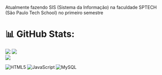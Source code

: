 
Atualmente fazendo SIS (Sistema da Informação) na faculdade SPTECH (São Paulo Tech School) no primeiro semestre<br>




# 📊 GitHub Stats:
![](https://github-readme-stats.vercel.app/api?username=KaueASouza&theme=dark&hide_border=false&include_all_commits=true&count_private=false)
![](https://github-readme-streak-stats.herokuapp.com/?user=KaueASouza&theme=dark&hide_border=false)
<br/>
![](https://github-readme-stats.vercel.app/api/top-langs/?username=KaueASouza&theme=dark&hide_border=false&include_all_commits=true&count_private=false&layout=compact)


![HTML5](https://img.shields.io/badge/html5-%23E34F26.svg?style=for-the-badge&logo=html5&logoColor=white) ![JavaScript](https://img.shields.io/badge/javascript-%23323330.svg?style=for-the-badge&logo=javascript&logoColor=%23F7DF1E) ![MySQL](https://img.shields.io/badge/mysql-%2300000f.svg?style=for-the-badge&logo=mysql&logoColor=white)
